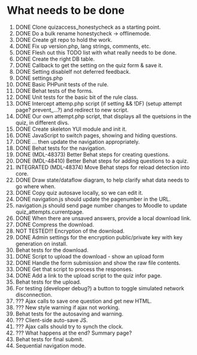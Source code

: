 # What needs to be done

1. DONE Clone quizaccess_honestycheck as a starting point.
2. DONE Do a bulk rename honestycheck -> offlinemode.
3. DONE Create git repo to hold the work.
4. DONE Fix up version.php, lang strings, comments, etc.
4. DONE Flesh out this TODO list with what really needs to be done.
5. DONE Create the right DB table.
6. DONE Callback to get the setting on the quiz form & save it.
7. DONE Setting disableIf not deferred feedback.
8. DONE settings.php
9. DONE Basic PHPunit tests of the rule.
10. DONE Behat tests of the forms.
11. DONE Unit tests for the basic bit of the rule class.
12. DONE Intercept attemp.php script (if setting && !DF) (setup attempt page? prevent_...?) and redirect to new script.
13. DONE Our own attempt.php script, that displays all the quetsions in the quiz, in different divs.
14. DONE Create skeleton YUI module and init it.
15. DONE JavaScript to switch pages, showing and hiding questions.
16. DONE ... then update the navigation appropriately.
17. DONE Behat tests for the navigation.
18. DONE (MDL-48373) Better Behat steps for creating questions.
19. DONE (MDL-48410) Better Behat steps for adding questions to a quiz.
20. INTEGRATED (MDL-48374) Move Behat steps for reload detection into core.
21. DONE Draw state/dataflow diagram, to help clarify what data needs to go where when.
22. DONE Copy quiz autosave locally, so we can edit it.
23. DONE navigation.js should update the pagenumber in the URL.
24. navigation.js should send page number changes to Moodle to update quiz_attempts.currentpage.
25. DONE When there are unsaved answers, provide a local download link.
26. DONE Compress the download.
27. NOT TESTED!!! Encryption of the download.
28. DONE Admin settings for the encryption public/private key with key generation on install.
29. Behat tests for the download.
30. DONE Script to upload the download - show an upload form
31. DONE Handle the form submission and show the raw file contents.
32. DONE Get that script to process the responses.
33. DONE Add a link to the upload script to the quiz infor page.
34. Behat tests for the upload.
35. For testing (developer debug?) a button to toggle simulated network disconnection.
36. ??? Ajax calls to save one question and get new HTML.
37. ??? New style warning if ajax not working.
38. Behat tests for the autosaving and warning.
39. ??? Client-side auto-save JS.
40. ??? Ajax calls should try to synch the clock.
41. ??? What happens at the end? Summary page?
42. Behat tests for final submit.
43. Sequential navigation mode.
